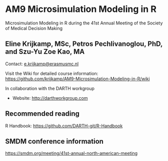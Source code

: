 # AM9 Microsimulation Modeling in R
Microsimulation Modeling in R during the 41st Annual Meeting of the Society of Medical Decision Making


## Eline Krijkamp, MSc, Petros Pechlivanoglou, PhD, and Szu-Yu Zoe Kao, MA 

Contact: <e.krijkamp@erasmusmc.nl>

Visit the Wiki for detailed course information:
https://github.com/krijkamp/AM9-Microsimulation-Modeling-in-R/wiki

In collaboration with the DARTH workgroup
- Website: http://darthworkgroup.com


## Recommended reading
R Handbook: https://github.com/DARTH-git/R-Handbook


## SMDM conference information
https://smdm.org/meeting/41st-annual-north-american-meeting


